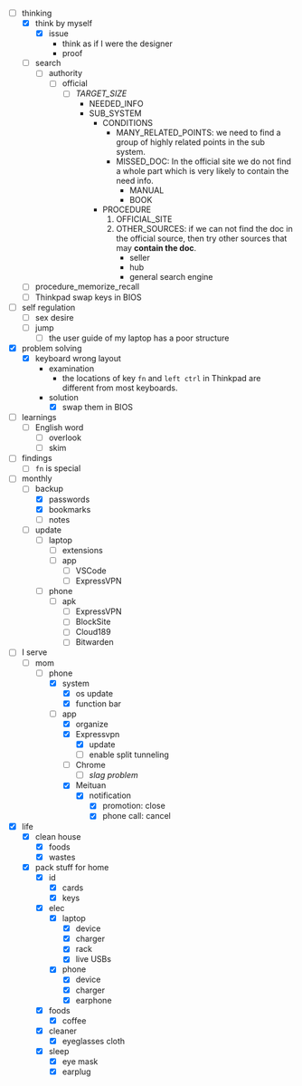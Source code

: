 - [ ] thinking
    - [x] think by myself
        - [x] issue
            - think as if I were the designer
            - proof
    - [ ] search
        - [ ] authority
            - [ ] official
                - [ ] *TARGET_SIZE*
                    - NEEDED_INFO
                    - SUB_SYSTEM
                        - CONDITIONS
                            - MANY_RELATED_POINTS: we need to find a group of highly related points in the sub system.
                            - MISSED_DOC: In the official site we do not find a whole part which is very likely to contain the need info.
                                - MANUAL
                                - BOOK
                        - PROCEDURE
                            1. OFFICIAL_SITE
                            2. OTHER_SOURCES: if we can not find the doc in the official source, then try other sources that may **contain the doc**.
                                - seller
                                - hub
                                - general search engine
    - [ ] procedure_memorize_recall
    - [ ] Thinkpad swap keys in BIOS
- [ ] self regulation
    - [ ] sex desire
    - [ ] jump
        - [ ] the user guide of my laptop has a poor structure
- [x] problem solving
    - [x] keyboard wrong layout
        - examination
            - the locations of key `fn` and `left ctrl` in Thinkpad are different from most keyboards.
        - solution
            - [x] swap them in BIOS
- [ ] learnings
    - [ ] English word
        - [ ] overlook
        - [ ] skim
- [ ] findings
    - [ ] `fn` is special
- [ ] monthly
    - [ ] backup
        - [x] passwords
        - [x] bookmarks
        - [ ] notes
    - [ ] update
        - [ ] laptop
            - [ ] extensions
            - [ ] app
                - [ ] VSCode
                - [ ] ExpressVPN
        - [ ] phone
            - [ ] apk
                - [ ] ExpressVPN
                - [ ] BlockSite
                - [ ] Cloud189
                - [ ] Bitwarden
- [ ] I serve
    - [ ] mom
        - [ ] phone
            - [x] system
                - [x] os update
                - [x] function bar
            - [ ] app
                - [x] organize
                - [x] Expressvpn
                    - [x] update
                    - [ ] enable split tunneling
                - [ ] Chrome
                    - [ ] *slag problem*
                - [x] Meituan
                    - [x] notification
                        - [x] promotion: close
                        - [x] phone call: cancel
- [x] life
    - [x] clean house
        - [x] foods
        - [x] wastes
    - [x] pack stuff for home
        - [x] id
            - [x] cards
            - [x] keys
        - [x] elec
            - [x] laptop
                - [x] device
                - [x] charger
                - [x] rack
                - [x] live USBs
            - [x] phone
                - [x] device
                - [x] charger
                - [x] earphone
        - [x] foods
            - [x] coffee
        - [x] cleaner
            - [x] eyeglasses cloth
        - [x] sleep
            - [x] eye mask
            - [x] earplug